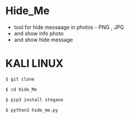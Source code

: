 # Hide_Me

* tool for hide messaage in photos - PNG , JPG
* and show info photo
* and show hide message


# KALI LINUX 

```
$ git clone 
```
```
$ cd Hide_Me
```
```
$ pip3 install stegano
```
```
$ python3 hide_me.py
```

